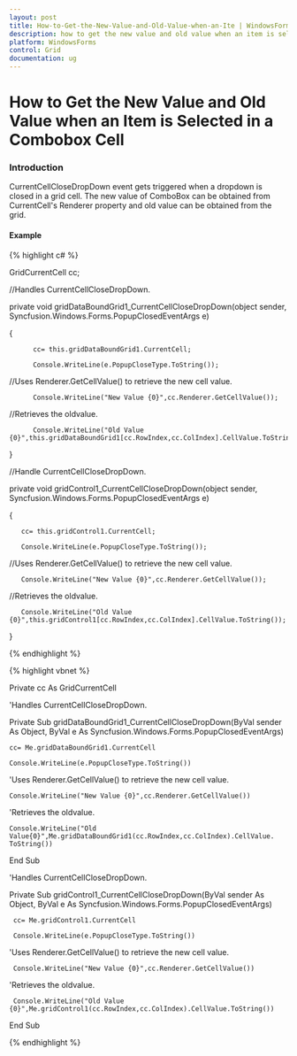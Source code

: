```yaml
---
layout: post
title: How-to-Get-the-New-Value-and-Old-Value-when-an-Ite | WindowsForms | Syncfusion
description: how to get the new value and old value when an item is selected in a combobox cell
platform: WindowsForms
control: Grid
documentation: ug
---
```


# How to Get the New Value and Old Value when an Item is Selected in a Combobox Cell

### Introduction

CurrentCellCloseDropDown event gets triggered when a dropdown is closed in a grid cell. The new value of ComboBox can be obtained from CurrentCell's Renderer property and old value can be obtained from the grid.

#### Example

{% highlight c# %}



GridCurrentCell cc;



//Handles CurrentCellCloseDropDown.

private void gridDataBoundGrid1_CurrentCellCloseDropDown(object sender, Syncfusion.Windows.Forms.PopupClosedEventArgs e)

{

          cc= this.gridDataBoundGrid1.CurrentCell;

          Console.WriteLine(e.PopupCloseType.ToString());



//Uses Renderer.GetCellValue() to retrieve the new cell value.

          Console.WriteLine("New Value {0}",cc.Renderer.GetCellValue());



//Retrieves the oldvalue. 

          Console.WriteLine("Old Value {0}",this.gridDataBoundGrid1[cc.RowIndex,cc.ColIndex].CellValue.ToString());

}



//Handle CurrentCellCloseDropDown.

private void gridControl1_CurrentCellCloseDropDown(object sender, Syncfusion.Windows.Forms.PopupClosedEventArgs e)

{

       cc= this.gridControl1.CurrentCell;

       Console.WriteLine(e.PopupCloseType.ToString());



//Uses Renderer.GetCellValue() to retrieve the new cell value.

       Console.WriteLine("New Value {0}",cc.Renderer.GetCellValue()); 



//Retrieves the oldvalue.

       Console.WriteLine("Old Value {0}",this.gridControl1[cc.RowIndex,cc.ColIndex].CellValue.ToString());

}

{% endhighlight %}


{% highlight vbnet %}



Private cc As GridCurrentCell



'Handles CurrentCellCloseDropDown.

Private Sub gridDataBoundGrid1_CurrentCellCloseDropDown(ByVal sender As Object, ByVal e As Syncfusion.Windows.Forms.PopupClosedEventArgs)

    cc= Me.gridDataBoundGrid1.CurrentCell

    Console.WriteLine(e.PopupCloseType.ToString())



'Uses Renderer.GetCellValue() to retrieve the new cell value.

    Console.WriteLine("New Value {0}",cc.Renderer.GetCellValue())



'Retrieves the oldvalue.

    Console.WriteLine("Old Value{0}",Me.gridDataBoundGrid1(cc.RowIndex,cc.ColIndex).CellValue. ToString())

End Sub



'Handles CurrentCellCloseDropDown.

Private Sub gridControl1_CurrentCellCloseDropDown(ByVal sender As Object, ByVal e As Syncfusion.Windows.Forms.PopupClosedEventArgs)

     cc= Me.gridControl1.CurrentCell

     Console.WriteLine(e.PopupCloseType.ToString())



'Uses Renderer.GetCellValue() to retrieve the new cell value.

     Console.WriteLine("New Value {0}",cc.Renderer.GetCellValue())



'Retrieves the oldvalue.

     Console.WriteLine("Old Value {0}",Me.gridControl1(cc.RowIndex,cc.ColIndex).CellValue.ToString())

End Sub



{% endhighlight %}
